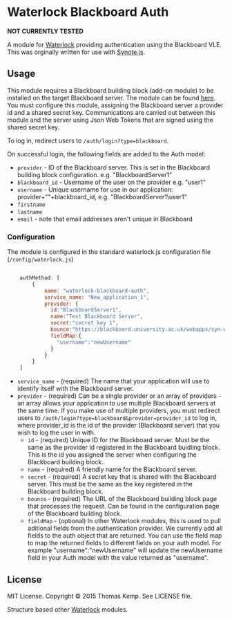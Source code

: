# Waterlock Blackboard Auth

 **NOT CURRENTLY TESTED**

A module for [Waterlock](http://waterlock.ninja/) providing authentication using the Blackboard VLE. This was orginally written for use with [Synote.js](https://github.com/yunjiali/synote.js).

## Usage
This module requires a Blackboard building block (add-on module) to be installed on the target Blackboard server. The module can be found [here](https://github.com/CrispinClark/Blackboard-Waterlock-Authentication-Building-Block). You must configure this module, assigning the Blackboard server a provider id and a shared secret key. Communications are carried out between this module and the server using Json Web Tokens that are signed using the shared secret key.

To log in, redirect users to `/auth/login?type=blackboard`.

On successful login, the following fields are added to the Auth model:
* `provider` - ID of the Blackboard server. This is set in the Blackboard building block configuration. e.g. "BlackboardServer1"
* `blackboard_id` - Username of the user on the provider e.g. "user1"
* `username` - Unique username for use in our application: provider+"\"+blackboard_id, e.g. "BlackboardServer1\user1"
* `firstname`
* `lastname`
* `email` - note that email addresses aren't unique in Blackboard

### Configuration

The module is configured in the standard waterlock.js configuration file (`/config/waterlock.js`)

```js

	authMethod: [
	    {
	        name: "waterlock-blackboard-auth",
	        service_name: "New_application_1",
	        provider: {
	          id:"BlackboardServer1",
	          name:"Test Blackboard Server",
	          secret:"secret key 1",
	          bounce:"https://blackboard.university.ac.uk/webapps/syn-waterlock-blackboard-auth-BBLEARN/SSO.jsp",
	          fieldMap:{
	            "username":"newUsername"
	          }
	        }
	    }
	]

```

* `service_name` - (required) The name that your application will use to identify itself with the Blackboard server.
* `provider` - (required) Can be a single provider or an array of providers - an array allows your application to use multiple Blackboard servers at the same time. If you make use of multiple providers, you must redirect users to `/auth/login?type=blackboard&provider=provider_id` to log in, where provider_id is the id of the provider (Blackboard server) that you wish to log the user in with.
	* `id` - (required) Unique ID for the Blackboard server. Must be the same as the provider id registered in the Blackboard buidling block. This is the id you assigned the server when configuring the Blackboard building block.
	* `name` - (required) A friendly name for the Blackboard server.
	* `secret` - (required) A secret key that is shared with the Blackboard server. This must be the same as the key registered in the Blackboard building block.
	* `bounce` - (required) The URL of the Blackboard building block page that processes the request. Can be found in the configuration page of the Blackboard building block.
	* `fieldMap` - (optional) In other Waterlock modules, this is used to pull aditional fields from the authentication provider. We currently add all fields to the auth object that are returned. You can use the field map to map the returned fields to different fields on your auth model. For example "username":"newUsername" will update the newUsername field in your Auth model with the value returned as "username".

## License
MIT License. Copyright © 2015 Thomas Kemp. See LICENSE file.

Structure based other [Waterlock](https://github.com/waterlock) modules.


